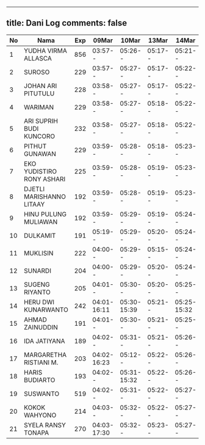 
---
title: Dani Log
comments: false
---

| No | Nama | Exp | 09Mar | 10Mar | 13Mar | 14Mar | 15Mar | 16Mar | 17Mar | 20Mar | 21Mar | 22Mar | 23Mar | 24Mar |
|-----|-----|-----|-----|-----|-----|-----|-----|-----|-----|-----|-----|-----|-----|-----|
| 1 | YUDHA VIRMA ALLASCA | 856 | 03:57-- | 05:26-- | 05:17-- | 05:21-- | 05:21-- | 05:14-- | 05:09-- | 05:34-17:36 | 05:15-- | 05:02-- | 05:20-- | 05:26-- |
| 2 | SUROSO | 229 | 03:57-- | 05:27-- | 05:17-- | 05:22-- | 05:22-- | 05:14-- | --- | 17:37-17:37 | 05:16-- | 05:02-- | 05:21-- | 05:26-- |
| 3 | JOHAN ARI PITUTULU | 228 | 03:58-- | 05:27-- | 05:17-- | 05:22-- | 05:22-- | 05:14-- | 05:09-- | 17:37-17:37 | 05:16-- | 05:02-- | 05:21-- | 05:26-- |
| 4 | WARIMAN | 229 | 03:58-- | 05:27-- | 05:18-- | 05:22-- | 05:22-- | 05:15-- | --- | 05:27-17:37 | 13:28-- | 05:03-- | --- | 05:27-- |
| 5 | ARI SUPRIH BUDI KUNCORO | 232 | 03:58-- | 05:27-- | 05:18-- | 05:22-- | 05:22-- | 05:15-- | 05:10-- | 17:37-17:38 | --- | 05:03-- | 05:22-- | 05:27-- |
| 6 | PITHUT GUNAWAN | 229 | 03:59-- | 05:28-- | 05:18-- | 05:23-- | 05:23-- | 05:15-- | --- | 05:28-17:38 | --- | --- | 05:22-- | 05:27-- |
| 7 | EKO YUDISTIRO RONY ASHARI | 225 | 03:59-- | 05:28-- | 05:19-- | 05:23-- | 05:23-- | 05:15-- | 05:10-- | 05:28-17:38 | --- | 05:03-- | 05:22-- | 05:28-- |
| 8 | DJETLI MARISHANNO LITAAY | 192 | 03:59-- | 05:28-- | 05:19-- | 05:23-- | 05:23-- | 05:16-- | 05:11-- | 17:39-17:39 | --- | 05:04-- | 05:22-- | 05:28-- |
| 9 | HINU PULUNG MULIAWAN | 192 | 03:59-- | 05:29-- | 05:19-- | 05:24-- | 05:24-- | 05:16-- | --- | 17:39-17:39 | 05:18-- | 05:04-- | --- | 05:28-- |
| 10 | DULKAMIT | 191 | 05:19-- | 05:29-- | 05:20-- | 05:24-- | 05:24-- | 05:16-- | --- | 17:40-17:40 | 06:12-- | 05:05-- | 05:23-- | 05:29-- |
| 11 | MUKLISIN | 222 | 04:00-- | 05:29-- | 05:15-- | 05:24-- | 05:24-- | 05:17-- | 05:08-- | 05:29-16:19 | 05:18-- | 05:05-- | 05:23-- | 05:29-- |
| 12 | SUNARDI | 204 | 04:00-- | 05:29-- | 05:20-- | 05:24-- | 05:24-- | 05:17-- | 05:12-- | 17:40-17:40 | 05:18-- | 05:05-- | --- | --- |
| 13 | SUGENG RIYANTO | 205 | 04:01-- | 05:30-- | 05:20-- | 05:25-- | 05:25-- | 05:17-- | --- | 17:20-17:20 | 05:19-- | 05:06-- | 05:24-- | 05:29-- |
| 14 | HERU DWI KUNARWANTO | 242 | 04:01-16:11 | 05:30-15:39 | 05:21-- | 05:25-15:32 | 05:25-15:31 | 05:18-15:39 | 05:12-16:54 | 06:41-16:29 | 05:19-15:51 | 05:06-- | 05:24-- | 05:30-15:32 |
| 15 | AHMAD ZAINUDDIN | 191 | 04:01-- | 05:30-- | 05:21-- | 05:25-- | 05:25-- | 05:18-- | --- | 17:41-17:41 | 05:20-- | --- | 05:24-- | 05:30-- |
| 16 | IDA JATIYANA | 189 | 04:02-- | 05:31-- | 05:21-- | 05:26-- | 05:26-- | 05:18-- | 05:13-- | 07:23-17:41 | --- | 05:06-- | --- | 05:30-- |
| 17 | MARGARETHA RISTIANI M. | 203 | 04:02-16:23 | 05:12-- | 05:22-- | 05:26-- | 05:26-- | 05:18-17:09 | 07:21-- | 07:20-16:58 | 06:28-- | 05:07-- | 05:25-- | 05:31-- |
| 18 | HARIS BUDIARTO | 193 | 04:02-- | 05:31-15:32 | 05:22-- | 05:26-- | 05:26-- | 05:19-- | 06:26-16:22 | 06:00-17:42 | 05:20-- | 05:07-- | 05:25-17:23 | 05:31-- |
| 19 | SUSWANTO | 519 | 04:02-- | 05:31-- | 05:22-- | 05:27-- | 05:27-- | 05:19-- | 06:55-16:52 | 06:46-17:42 | 06:49-16:52 | 05:07-- | 05:26-- | 05:31-17:07 |
| 20 | KOKOK WAHYONO | 214 | 04:03-- | 05:32-- | 05:22-- | 05:27-- | 05:27-- | 05:19-- | --- | 17:43-17:43 | 05:21-- | 05:08-- | 05:26-- | 05:32-- |
| 21 | SYELA RANSY TONAPA | 270 | 04:03-17:30 | 05:32-- | 05:23-- | 05:27-- | 05:27-- | 05:20-- | --- | 17:31-17:31 | 05:21-17:30 | 05:08-- | 05:26-- | 05:32-- |
